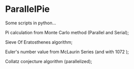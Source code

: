 # ParallelPie

Some scripts in python...

Pi calculation from Monte Carlo method (Parallel and Serial);

Sieve Of Eratosthenes algorithm;

Euler's number value from McLaurin Series (and with 1072 );

Collatz conjecture algorithm (parallelized);
